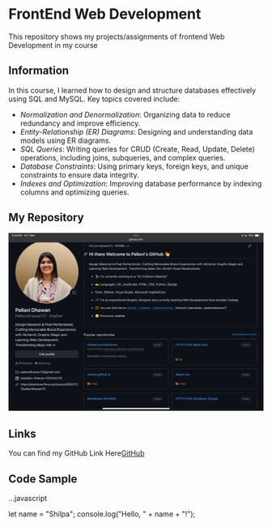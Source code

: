# FrontEnd Web Development
This repository shows my projects/assignments of frontend Web Development in my course

## Information
In this course, I learned how to design and structure databases effectively using SQL and MySQL. Key topics covered include:

- *Normalization and Denormalization*: Organizing data to reduce redundancy and improve efficiency.
- *Entity-Relationship (ER) Diagrams*: Designing and understanding data models using ER diagrams.
- *SQL Queries*: Writing queries for CRUD (Create, Read, Update, Delete) operations, including joins, subqueries, and complex queries.
- *Database Constraints*: Using primary keys, foreign keys, and unique constraints to ensure data integrity.
- *Indexes and Optimization*: Improving database performance by indexing columns and optimizing queries.

## My Repository
![Myrepo](Myrepository.PNG)

## Links
You can find my GitHub Link Here[GitHub](https://github.com/Pallavidhawan72)

## Code Sample
...javascript

let name = "Shilpa";
console.log("Hello, " + name + "!");




